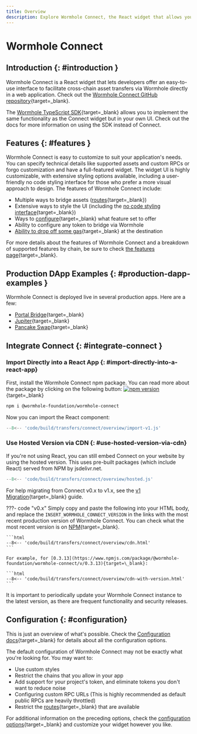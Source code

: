 ```yaml
---
title: Overview
description: Explore Wormhole Connect, the React widget that allows you to offer an easy-to-use UI for cross-chain asset transfers via Wormhole in a web application. 
---
```


# Wormhole Connect

## Introduction {: #introduction }

Wormhole Connect is a React widget that lets developers offer an easy-to-use interface to facilitate cross-chain asset transfers via Wormhole directly in a web application. Check out the [Wormhole Connect GitHub repository](https://github.com/wormhole-foundation/wormhole-connect){target=\_blank}.

The [Wormhole TypeScript SDK](https://docs.wormhole.com/wormhole/reference/sdk-docs){target=\_blank} allows you to implement the same functionality as the Connect widget but in your own UI. Check out the docs for more information on using the SDK instead of Connect.

## Features {: #features }

Wormhole Connect is easy to customize to suit your application's needs. You can specify technical details like supported assets and custom RPCs or forgo customization and have a full-featured widget. The widget UI is highly customizable, with extensive styling options available, including a user-friendly no code styling interface for those who prefer a more visual approach to design. The features of Wormhole Connect include:

- Multiple ways to bridge assets ([routes](/docs/build/transfers/connect/routes/){target=\_blank})
- Extensive ways to style the UI (including the [no code styling interface](https://connect-in-style.wormhole.com/){target=\_blank})
- Ways to [configure](/docs/build/transfers/connect/configuration/){target=\_blank} what feature set to offer
- Ability to configure any token to bridge via Wormhole
- [Ability to drop off some gas](/docs/build/transfers/connect/features/){target=\_blank} at the destination

For more details about the features of Wormhole Connect and a breakdown of supported features by chain, be sure to check [the features page](/docs/build/transfers/connect/features/){target=\_blank}.

## Production DApp Examples {: #production-dapp-examples }

Wormhole Connect is deployed live in several production apps. Here are a few:

- [Portal Bridge](https://portalbridge.com/){target=\_blank}
- [Jupiter](https://jup.ag/onboard/cctp){target=\_blank}
- [Pancake Swap](https://bridge.pancakeswap.finance/wormhole){target=\_blank}

## Integrate Connect {: #integrate-connect }

### Import Directly into a React App  {: #import-directly-into-a-react-app}

First, install the Wormhole Connect npm package. You can read more about the package by clicking on the following button: [![npm version](https://img.shields.io/npm/v/@wormhole-foundation/wormhole-connect.svg)](https://www.npmjs.com/package/@wormhole-foundation/wormhole-connect){target=\_blank} 

```bash
npm i @wormhole-foundation/wormhole-connect
```

Now you can import the React component:

```ts
--8<-- 'code/build/transfers/connect/overview/import-v1.js'
```

### Use Hosted Version via CDN {: #use-hosted-version-via-cdn}

If you're not using React, you can still embed Connect on your website by using the hosted version. This uses pre-built packages (which include React) served from NPM by jsdelivr.net.

```ts title="v1.x"
--8<-- 'code/build/transfers/connect/overview/hosted.js'
```

For help migrating from Connect v0.x to v1.x, see the [v1 Migration](/docs/build/transfers/connect/upgrade/){target=\_blank} guide.

???- code "v0.x"
    Simply copy and paste the following into your HTML body, and replace the ```INSERT_WORMHOLE_CONNECT_VERSION``` in the links with the most recent production version of Wormhole Connect. You can check what the most recent version is on [NPM](https://www.npmjs.com/package/@wormhole-foundation/wormhole-connect/v/latest){target=\_blank}.

    ```html
    --8<-- 'code/build/transfers/connect/overview/cdn.html'
    ```

    For example, for [0.3.13](https://www.npmjs.com/package/@wormhole-foundation/wormhole-connect/v/0.3.13){target=\_blank}:

    ```html
    --8<-- 'code/build/transfers/connect/overview/cdn-with-version.html'
    ```

It is important to periodically update your Wormhole Connect instance to the latest version, as there are frequent functionality and security releases.

## Configuration {: #configuration}

This is just an overview of what's possible. Check the [Configuration docs](/docs/build/transfers/connect/configuration/){target=\_blank} for details about all the configuration options.

The default configuration of Wormhole Connect may not be exactly what you're looking for. You may want to:

 - Use custom styles 
 - Restrict the chains that you allow in your app
 - Add support for your project's token, and eliminate tokens you don't want to reduce noise
 - Configuring custom RPC URLs (This is highly recommended as default public RPCs are heavily throttled)
 - Restrict the [routes](/docs/build/transfers/connect/routes/){target=\_blank} that are available

For additional information on the preceding options, check the [configuration options](/docs/build/transfers/connect/configuration/){target=\_blank} and customize your widget however you like.
